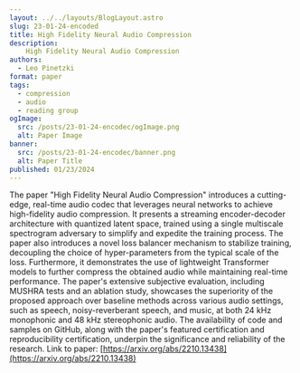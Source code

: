 ```yaml
---
layout: ../../layouts/BlogLayout.astro
slug: 23-01-24-encoded
title: High Fidelity Neural Audio Compression
description: 
    High Fidelity Neural Audio Compression
authors:
  - Leo Pinetzki
format: paper
tags:
  - compression
  - audio
  - reading group
ogImage: 
  src: /posts/23-01-24-encodec/ogImage.png
  alt: Paper Image
banner: 
  src: /posts/23-01-24-encodec/banner.png
  alt: Paper Title
published: 01/23/2024
---
```

The paper "High Fidelity Neural Audio Compression" introduces a cutting-edge, real-time audio codec that leverages neural networks to achieve high-fidelity audio compression. It presents a streaming encoder-decoder architecture with quantized latent space, trained using a single multiscale spectrogram adversary to simplify and expedite the training process. The paper also introduces a novel loss balancer mechanism to stabilize training, decoupling the choice of hyper-parameters from the typical scale of the loss. Furthermore, it demonstrates the use of lightweight Transformer models to further compress the obtained audio while maintaining real-time performance. The paper's extensive subjective evaluation, including MUSHRA tests and an ablation study, showcases the superiority of the proposed approach over baseline methods across various audio settings, such as speech, noisy-reverberant speech, and music, at both 24 kHz monophonic and 48 kHz stereophonic audio. The availability of code and samples on GitHub, along with the paper's featured certification and reproducibility certification, underpin the significance and reliability of the research.
Link to paper: [https://arxiv.org/abs/2210.13438](https://arxiv.org/abs/2210.13438)
